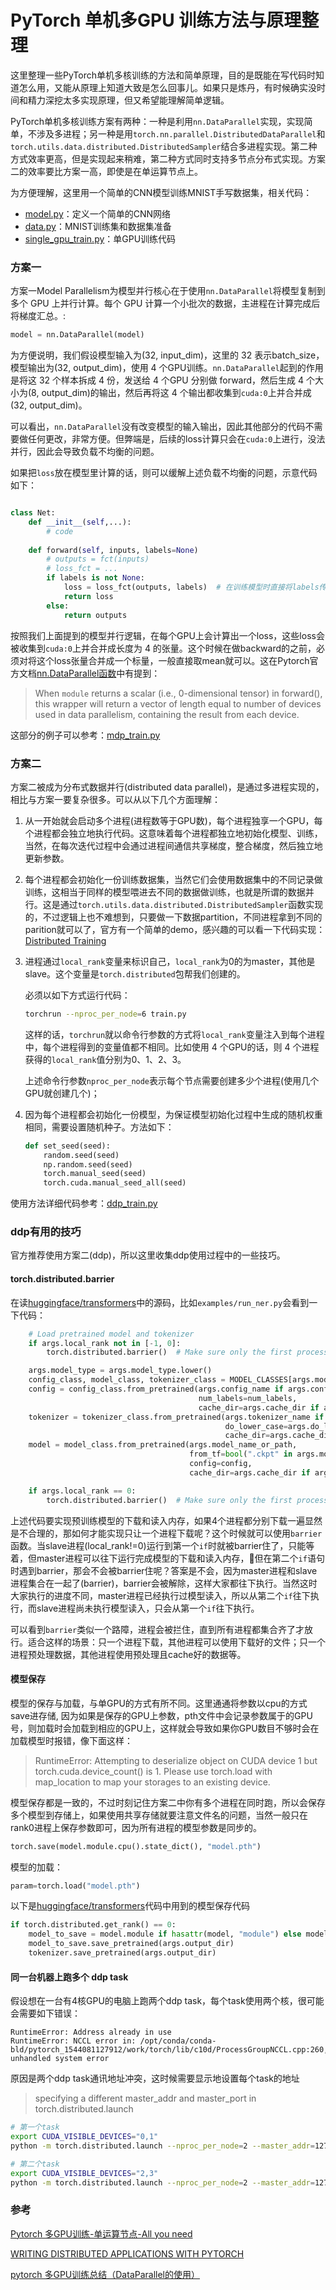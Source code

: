 # PyTorch 单机多GPU 训练方法与原理整理

这里整理一些PyTorch单机多核训练的方法和简单原理，目的是既能在写代码时知道怎么用，又能从原理上知道大致是怎么回事儿。如果只是炼丹，有时候确实没时间和精力深挖太多实现原理，但又希望能理解简单逻辑。

PyTorch单机多核训练方案有两种：一种是利用`nn.DataParallel`实现，实现简单，不涉及多进程；另一种是用`torch.nn.parallel.DistributedDataParallel`和`torch.utils.data.distributed.DistributedSampler`结合多进程实现。第二种方式效率更高，但是实现起来稍难，第二种方式同时支持多节点分布式实现。方案二的效率要比方案一高，即使是在单运算节点上。

为方便理解，这里用一个简单的CNN模型训练MNIST手写数据集，相关代码：

- [model.py](./model.py)：定义一个简单的CNN网络
- [data.py](./data.py)：MNIST训练集和数据集准备
- [single_gpu_train.py](./single_gpu_train.py)：单GPU训练代码

### 方案一

方案一Model Parallelism为模型并行核心在于使用`nn.DataParallel`将模型复制到多个 GPU 上并行计算。每个 GPU 计算一个小批次的数据，主进程在计算完成后将梯度汇总。:

```python
model = nn.DataParallel(model)
```

为方便说明，我们假设模型输入为(32, input_dim)，这里的 32 表示batch_size，模型输出为(32, output_dim)，使用 4 个GPU训练。`nn.DataParallel`起到的作用是将这 32 个样本拆成 4 份，发送给 4 个GPU 分别做 forward，然后生成 4 个大小为(8, output_dim)的输出，然后再将这 4 个输出都收集到`cuda:0`上并合并成(32, output_dim)。

可以看出，`nn.DataParallel`没有改变模型的输入输出，因此其他部分的代码不需要做任何更改，非常方便。但弊端是，后续的loss计算只会在`cuda:0`上进行，没法并行，因此会导致负载不均衡的问题。

如果把`loss`放在模型里计算的话，则可以缓解上述负载不均衡的问题，示意代码如下：

```python

class Net:
    def __init__(self,...):
        # code
    
    def forward(self, inputs, labels=None)
        # outputs = fct(inputs)
        # loss_fct = ...
        if labels is not None:
            loss = loss_fct(outputs, labels)  # 在训练模型时直接将labels传入模型，在forward过程中计算loss
            return loss
        else:
            return outputs
```

按照我们上面提到的模型并行逻辑，在每个GPU上会计算出一个loss，这些loss会被收集到`cuda:0`上并合并成长度为 4 的张量。这个时候在做backward的之前，必须对将这个loss张量合并成一个标量，一般直接取mean就可以。这在Pytorch官方文档[nn.DataParallel函数]()中有提到：

> When `module` returns a scalar (i.e., 0-dimensional tensor) in forward(), this wrapper will return a vector of length equal to number of devices used in data parallelism, containing the result from each device.

这部分的例子可以参考：[mdp_train.py](./mdp_train.py)

### 方案二

方案二被成为分布式数据并行(distributed data parallel)，是通过多进程实现的，相比与方案一要复杂很多。可以从以下几个方面理解：

1. 从一开始就会启动多个进程(进程数等于GPU数)，每个进程独享一个GPU，每个进程都会独立地执行代码。这意味着每个进程都独立地初始化模型、训练，当然，在每次迭代过程中会通过进程间通信共享梯度，整合梯度，然后独立地更新参数。

2. 每个进程都会初始化一份训练数据集，当然它们会使用数据集中的不同记录做训练，这相当于同样的模型喂进去不同的数据做训练，也就是所谓的数据并行。这是通过`torch.utils.data.distributed.DistributedSampler`函数实现的，不过逻辑上也不难想到，只要做一下数据partition，不同进程拿到不同的parition就可以了，官方有一个简单的demo，感兴趣的可以看一下代码实现：[Distributed Training](https://pytorch.org/tutorials/intermediate/dist_tuto.html#distributed-training)

3. 进程通过`local_rank`变量来标识自己，`local_rank`为0的为master，其他是slave。这个变量是`torch.distributed`包帮我们创建的。

    必须以如下方式运行代码：

    ```bash
    torchrun --nproc_per_node=6 train.py
    ```

    这样的话，`torchrun`就以命令行参数的方式将`local_rank`变量注入到每个进程中，每个进程得到的变量值都不相同。比如使用 4 个GPU的话，则 4 个进程获得的`local_rank`值分别为0、1、2、3。

    上述命令行参数`nproc_per_node`表示每个节点需要创建多少个进程(使用几个GPU就创建几个)；

4. 因为每个进程都会初始化一份模型，为保证模型初始化过程中生成的随机权重相同，需要设置随机种子。方法如下：

    ```python
    def set_seed(seed):
        random.seed(seed)
        np.random.seed(seed)
        torch.manual_seed(seed)
        torch.cuda.manual_seed_all(seed)
    ```


使用方法详细代码参考：[ddp_train.py](./ddp_train.py)


### ddp有用的技巧

官方推荐使用方案二(ddp)，所以这里收集ddp使用过程中的一些技巧。

#### torch.distributed.barrier

在读[huggingface/transformers](https://github.com/huggingface/transformers)中的源码，比如`examples/run_ner.py`会看到一下代码：

```python
    # Load pretrained model and tokenizer
    if args.local_rank not in [-1, 0]:
        torch.distributed.barrier()  # Make sure only the first process in distributed training will download model & vocab

    args.model_type = args.model_type.lower()
    config_class, model_class, tokenizer_class = MODEL_CLASSES[args.model_type]
    config = config_class.from_pretrained(args.config_name if args.config_name else args.model_name_or_path,
                                          num_labels=num_labels,
                                          cache_dir=args.cache_dir if args.cache_dir else None)
    tokenizer = tokenizer_class.from_pretrained(args.tokenizer_name if args.tokenizer_name else args.model_name_or_path,
                                                do_lower_case=args.do_lower_case,
                                                cache_dir=args.cache_dir if args.cache_dir else None)
    model = model_class.from_pretrained(args.model_name_or_path,
                                        from_tf=bool(".ckpt" in args.model_name_or_path),
                                        config=config,
                                        cache_dir=args.cache_dir if args.cache_dir else None)

    if args.local_rank == 0:
        torch.distributed.barrier()  # Make sure only the first process in distributed training will download model & vocab
```

上述代码要实现预训练模型的下载和读入内存，如果4个进程都分别下载一遍显然是不合理的，那如何才能实现只让一个进程下载呢？这个时候就可以使用`barrier`函数。当slave进程(local_rank!=0)运行到第一个`if`时就被barrier住了，只能等着，但master进程可以往下运行完成模型的下载和读入内存，但在第二个`if`语句时遇到barrier，那会不会被barrier住呢？答案是不会，因为master进程和slave进程集合在一起了(barrier)，barrier会被解除，这样大家都往下执行。当然这时大家执行的进度不同，master进程已经执行过模型读入，所以从第二个`if`往下执行，而slave进程尚未执行模型读入，只会从第一个`if`往下执行。

可以看到`barrier`类似一个路障，进程会被拦住，直到所有进程都集合齐了才放行。适合这样的场景：只一个进程下载，其他进程可以使用下载好的文件；只一个进程预处理数据，其他进程使用预处理且cache好的数据等。

#### 模型保存

模型的保存与加载，与单GPU的方式有所不同。这里通通将参数以cpu的方式save进存储, 因为如果是保存的GPU上参数，pth文件中会记录参数属于的GPU号，则加载时会加载到相应的GPU上，这样就会导致如果你GPU数目不够时会在加载模型时报错，像下面这样：
>RuntimeError: Attempting to deserialize object on CUDA device 1 but torch.cuda.device_count() is 1. Please use torch.load with map_location to map your storages to an existing device.

模型保存都是一致的，不过时刻记住方案二中你有多个进程在同时跑，所以会保存多个模型到存储上，如果使用共享存储就要注意文件名的问题，当然一般只在rank0进程上保存参数即可，因为所有进程的模型参数是同步的。

```python
torch.save(model.module.cpu().state_dict(), "model.pth")
```

模型的加载：

```python
param=torch.load("model.pth")
```

以下是[huggingface/transformers]()代码中用到的模型保存代码

```python
if torch.distributed.get_rank() == 0:
    model_to_save = model.module if hasattr(model, "module") else model  # Take care of distributed/parallel training
    model_to_save.save_pretrained(args.output_dir)
    tokenizer.save_pretrained(args.output_dir)
```

#### 同一台机器上跑多个 ddp task

假设想在一台有4核GPU的电脑上跑两个ddp task，每个task使用两个核，很可能会需要如下错误：

```
RuntimeError: Address already in use
RuntimeError: NCCL error in: /opt/conda/conda-bld/pytorch_1544081127912/work/torch/lib/c10d/ProcessGroupNCCL.cpp:260, unhandled system error
```

原因是两个ddp task通讯地址冲突，这时候需要显示地设置每个task的地址

> specifying a different master_addr and master_port in torch.distributed.launch

```bash
# 第一个task
export CUDA_VISIBLE_DEVICES="0,1" 
python -m torch.distributed.launch --nproc_per_node=2 --master_addr=127.0.0.1 --master_port=29501 train.py

# 第二个task
export CUDA_VISIBLE_DEVICES="2,3" 
python -m torch.distributed.launch --nproc_per_node=2 --master_addr=127.0.0.2 --master_port=29502 train.py
```


### 参考

[Pytorch 多GPU训练-单运算节点-All you need](https://www.cnblogs.com/walter-xh/p/11586507.html)

[WRITING DISTRIBUTED APPLICATIONS WITH PYTORCH](https://pytorch.org/tutorials/intermediate/dist_tuto.html)

[pytorch 多GPU训练总结（DataParallel的使用）](https://blog.csdn.net/weixin_40087578/article/details/87186613)
